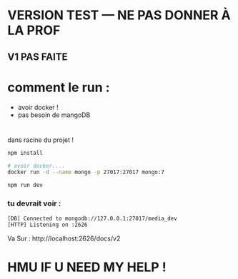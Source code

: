 # VERSION TEST — NE PAS DONNER À LA PROF
## V1 PAS FAITE

# comment le run : 


- avoir docker !
- pas besoin de mangoDB
  #
dans racine du projet !
```bash
npm install
```
```bash
# avoir docker....
docker run -d --name mongo -p 27017:27017 mongo:7
```
```bash
npm run dev
```
### tu devrait voir :
```bash
[DB] Connected to mongodb://127.0.0.1:27017/media_dev
[HTTP] Listening on :2626
```
Va Sur : http://localhost:2626/docs/v2

# HMU IF U NEED MY HELP ! 
